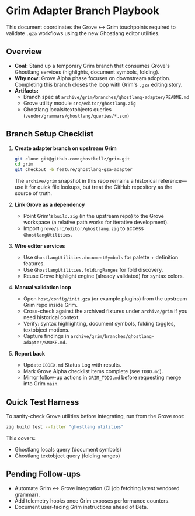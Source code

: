# Grim Adapter Branch Playbook

This document coordinates the Grove ↔ Grim touchpoints required to validate `.gza` workflows using the new Ghostlang editor utilities.

## Overview

- **Goal:** Stand up a temporary Grim branch that consumes Grove's Ghostlang services (highlights, document symbols, folding).
- **Why now:** Grove Alpha phase focuses on downstream adoption. Completing this branch closes the loop with Grim's `.gza` editing story.
- **Artifacts:**
  - Branch spec at `archive/grim/branches/ghostlang-adapter/README.md`
  - Grove utility module `src/editor/ghostlang.zig`
  - Ghostlang locals/textobjects queries (`vendor/grammars/ghostlang/queries/*.scm`)

## Branch Setup Checklist

1. **Create adapter branch on upstream Grim**

   ```sh
   git clone git@github.com:ghostkellz/grim.git
   cd grim
   git checkout -b feature/ghostlang-gza-adapter
   ```

   The `archive/grim` snapshot in this repo remains a historical reference—use it for quick file lookups, but treat the GitHub repository as the source of truth.

2. **Link Grove as a dependency**
   - Point Grim's `build.zig` (in the upstream repo) to the Grove workspace (a relative path works for iterative development).
   - Import `grove/src/editor/ghostlang.zig` to access `GhostlangUtilities`.

3. **Wire editor services**
   - Use `GhostlangUtilities.documentSymbols` for palette + definition features.
   - Use `GhostlangUtilities.foldingRanges` for fold discovery.
   - Reuse Grove highlight engine (already validated) for syntax colors.

4. **Manual validation loop**
   - Open `host/config/init.gza` (or example plugins) from the upstream Grim repo inside Grim.
   - Cross-check against the archived fixtures under `archive/grim` if you need historical context.
   - Verify: syntax highlighting, document symbols, folding toggles, textobject motions.
   - Capture findings in `archive/grim/branches/ghostlang-adapter/SMOKE.md`.

5. **Report back**
   - Update `CODEX.md` Status Log with results.
   - Mark Grove Alpha checklist items complete (see `TODO.md`).
   - Mirror follow-up actions in `GRIM_TODO.md` before requesting merge into Grim `main`.

## Quick Test Harness

To sanity-check Grove utilities before integrating, run from the Grove root:

```sh
zig build test --filter "ghostlang utilities"
```

This covers:

- Ghostlang locals query (document symbols)
- Ghostlang textobject query (folding ranges)

## Pending Follow-ups

- Automate Grim ↔ Grove integration (CI job fetching latest vendored grammar).
- Add telemetry hooks once Grim exposes performance counters.
- Document user-facing Grim instructions ahead of Beta.
